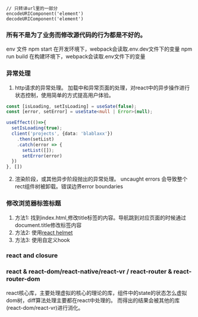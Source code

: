 ```
// 只转译url里的一部分
encodeURIComponent('element')
decodeURIComponent('element')
```
### 所有不是为了业务而修改源代码的行为都是不好的。
env 文件
npm start 在开发环境下，webpack会读取.env.dev文件下的变量
npm run build 在构建环境下，webpack会读取.env文件下的变量

### 异常处理
1. http请求的异常处理。
加载中和异常页面的处理，对react中的异步操作进行状态控制，使用简单的方式提高用户体验。
```typescript jsx
const [isLoading, setIsLoading] = useSate(false);
const [error, setError] = useState<null | Error>(null);

useEffect(()=>{
  setIsLoading(true);
  client('projects', {data: 'blablaxx'})
    .then(setList)
    .catch(error => {
      setList([]);
      setError(error)
  })
}, [])
```

2. 渲染阶段，或其他异步阶段抛出的异常处理。
uncaught errors 会导致整个rect组件树被卸载。错误边界error boundaries

### 修改浏览器标签标题
1. 方法1: 找到index.html,修改title标签的内容。导航跳到对应页面的时候通过document.title修改标签内容
2. 方法2: 使用[react helmet](https://github.com/nfl/react-helmet#readme)
3. 方法3: 使用自定义hook

### react and closure

### react & react-dom/react-native/react-vr / react-router & react-router-dom
react核心库，主要处理虚拟的核心的理论的库，组件中的state的状态怎么虚拟dom树，diff算法处理主要都在react中处理的。
而得出的结果会被其他的库(react-dom/react-vr)进行消化。
